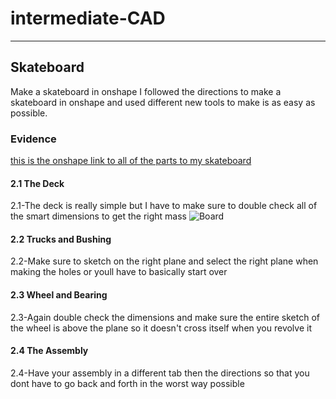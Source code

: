 # intermediate-CAD

---

## Skateboard
Make a skateboard in onshape
I followed the directions to make a skateboard in onshape and used different new tools to make is as easy as possible.
### Evidence
[this is the onshape link to all of the parts to my skateboard](https://cvilleschools.onshape.com/documents/032a6482e5c1d130d788f734/w/6abbcdf30997bde5060588f8/e/b2e8b9f93d1255c0b3afec04) 

#### 2.1 The Deck
2.1-The deck is really simple but I have to make sure to double check all of the smart dimensions to get the right mass
![Board](https://user-images.githubusercontent.com/71406930/139073750-59fcaf85-1844-42cd-9207-c96864acde5c.PNG)

#### 2.2 Trucks and Bushing
2.2-Make sure to sketch on the right plane and select the right plane when making the holes or youll have to basically start over

#### 2.3 Wheel and Bearing
2.3-Again double check the dimensions and make sure the entire sketch of the wheel is above the plane so it doesn't cross itself when you revolve it

#### 2.4 The Assembly
2.4-Have your assembly in a different tab then the directions so that you dont have to go back and forth in the worst way possible
